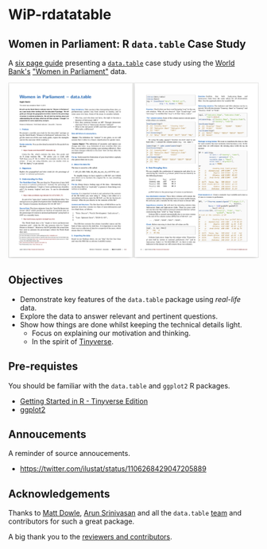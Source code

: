 # WiP-rdatatable

## Women in Parliament: R `data.table` Case Study

A [six page guide](https://github.com/saghirb/WiP-rdatatable/blob/master/doc/WiP-rdatatable.pdf) 
presenting a [`data.table`](https://r-datatable.com/) case study using the [World Bank's](https://www.worldbank.org/) 
["Women in Parliament"](https://data.worldbank.org/indicator/SG.GEN.PARL.ZS) data.


[![`doc/WiP-rdatatable.pdf`](images/WiP-dt-guide.png)](https://github.com/saghirb/WiP-rdatatable/blob/master/doc/WiP-rdatatable.pdf)

## Objectives

- Demonstrate key features of the `data.table` package using *real-life* data.
- Explore the data to answer relevant and pertinent questions.
- Show how things are done whilst keeping the technical details light.
    + Focus on explaining our motivation and thinking.
    + In the spirit of [Tinyverse](http://www.tinyverse.org/).

## Pre-requistes

You should be familiar with the `data.table` and `ggplot2` R packages.

- [Getting Started in R - Tinyverse Edition](https://github.com/eddelbuettel/gsir-te)
- [ggplot2](https://ggplot2.tidyverse.org/)

## Annoucements

A reminder of source annoucements.

* https://twitter.com/ilustat/status/1106268429047205889


## Acknowledgements

Thanks to [Matt Dowle](https://github.com/mattdowle), [Arun Srinivasan](https://github.com/arunsrinivasan) and all the `data.table` [team](https://github.com/orgs/Rdatatable/people) and contributors for such a great package.

A big thank you to the [reviewers and contributors](https://github.com/saghirb/WiP-rdatatable/blob/master/Contributors.md).

